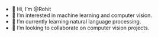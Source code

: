 - 👋 Hi, I’m @Rohit
- 👀 I’m interested in machine learning and computer vision.
- 🌱 I’m currently learning natural language processing.
- 💞️ I’m looking to collaborate on computer vision projects. 
